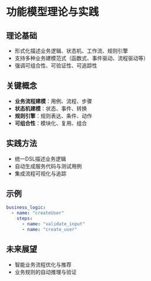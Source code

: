 # 功能模型理论与实践

## 理论基础

- 形式化描述业务逻辑、状态机、工作流、规则引擎
- 支持多种业务建模范式（函数式、事件驱动、流程驱动等）
- 强调可组合性、可验证性、可追踪性

## 关键概念

- **业务流程建模**：用例、流程、步骤
- **状态机建模**：状态、事件、转换
- **规则引擎**：规则表达、条件、动作
- **可组合性**：模块化、复用、组合

## 实践方法

- 统一DSL描述业务逻辑
- 自动生成服务代码与测试用例
- 集成流程可视化与追踪

## 示例

```yaml
business_logic:
  - name: "createUser"
    steps:
      - name: "validate_input"
      - name: "create_user"
```

## 未来展望

- 智能业务流程优化与推荐
- 业务规则的自动推理与验证
